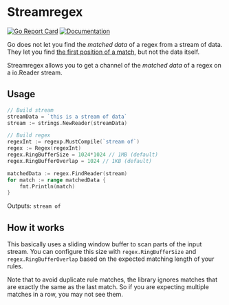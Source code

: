 # Streamregex

[![Go Report Card](https://goreportcard.com/badge/github.com/vertoforce/streamregex)](https://goreportcard.com/report/github.com/vertoforce/streamregex)
[![Documentation](https://godoc.org/github.com/vertoforce/streamregex?status.svg)](https://godoc.org/github.com/vertoforce/streamregex)

Go does not let you find the _matched data_ of a regex from a stream of data.  They let you find [the first position of a match](https://godoc.org/regexp#Regexp.FindReaderIndex), but not the data itself.

Streamregex allows you to get a channel of the _matched data_ of a regex on a io.Reader stream.

## Usage

```go
// Build stream
streamData = `this is a stream of data`
stream := strings.NewReader(streamData)

// Build regex
regexInt := regexp.MustCompile(`stream of`)
regex := Regex(regexInt)
regex.RingBufferSize = 1024*1024 // 1MB (default)
regex.RingBufferOverlap = 1024 // 1KB (default)

matchedData := regex.FindReader(stream)
for match := range matchedData {
    fmt.Println(match)
}
```

Outputs: `stream of`

## How it works

This basically uses a sliding window buffer to scan parts of the input stream.  You can configure this size with
`regex.RingBufferSize` and `regex.RingBufferOverlap` based on the expected matching length of your rules.

Note that to avoid duplicate rule matches, the library ignores matches that are exactly the same as the last match.  So if you are expecting multiple matches in a row, you may not see them.
